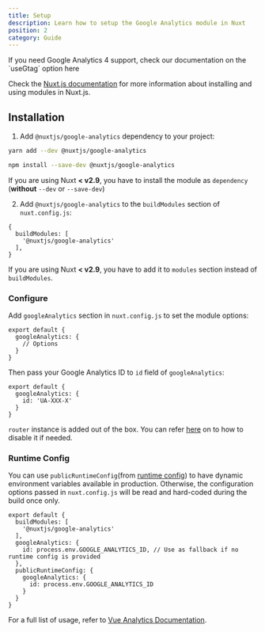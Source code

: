 ```yaml
---
title: Setup
description: Learn how to setup the Google Analytics module in Nuxt
position: 2
category: Guide
---
```



<alert type="warning">
  If you need Google Analytics 4 support, check our documentation on the `useGtag` option <nuxt-link to="/options#usegtag">here</nuxt-link>
</alert>


Check the [Nuxt.js documentation](https://nuxtjs.org/guides/configuration-glossary/configuration-modules) for more information about installing and using modules in Nuxt.js.

## Installation

1. Add `@nuxtjs/google-analytics` dependency to your project:

<code-group>
  <code-block label="Yarn" active>

  ```bash
  yarn add --dev @nuxtjs/google-analytics
  ```

  </code-block>
  <code-block label="NPM">

  ```bash
  npm install --save-dev @nuxtjs/google-analytics
  ```

  </code-block>
</code-group>

  <alert type="warning">

  If you are using Nuxt **< v2.9**, you have to install the module as `dependency` (**without** `--dev` or `--save-dev`)

  </alert>

2. Add `@nuxtjs/google-analytics` to the `buildModules` section of `nuxt.config.js`:

  ```js[nuxt.config.js]
  {
    buildModules: [
      '@nuxtjs/google-analytics'
    ],
  }
  ```

  <alert type="warning">

  If you are using Nuxt **< v2.9**, you have to add it to `modules` section instead of `buildModules`.

  </alert>

### Configure

Add `googleAnalytics` section in `nuxt.config.js` to set the module options:

```js[nuxt.config.js]
export default {
  googleAnalytics: {
    // Options
  }
}
```

Then pass your Google Analytics ID to `id` field of `googleAnalytics`:

```js[nuxt.config.js]
export default {
  googleAnalytics: {
    id: 'UA-XXX-X'
  }
}
```

<alert type="info">

`router` instance is added out of the box. You can refer [here](https://github.com/MatteoGabriele/vue-analytics/blob/master/docs/page-tracking.md#disable-page-auto-tracking) on to how to disable it if needed.

</alert>

### Runtime Config

You can use `publicRuntimeConfig`(from [runtime config](https://nuxtjs.org/guide/runtime-config)) to have dynamic environment variables available in production. Otherwise, the configuration options passed in `nuxt.config.js` will be read and hard-coded during the build once only.

```js[nuxt.config.js]
export default {
  buildModules: [
    '@nuxtjs/google-analytics'
  ],
  googleAnalytics: {
    id: process.env.GOOGLE_ANALYTICS_ID, // Use as fallback if no runtime config is provided
  },
  publicRuntimeConfig: {
    googleAnalytics: {
      id: process.env.GOOGLE_ANALYTICS_ID
    }
  }
}
```

<alert type="info">

For a full list of usage, refer to [Vue Analytics Documentation](https://matteogabriele.gitbooks.io/vue-analytics).

</alert>
